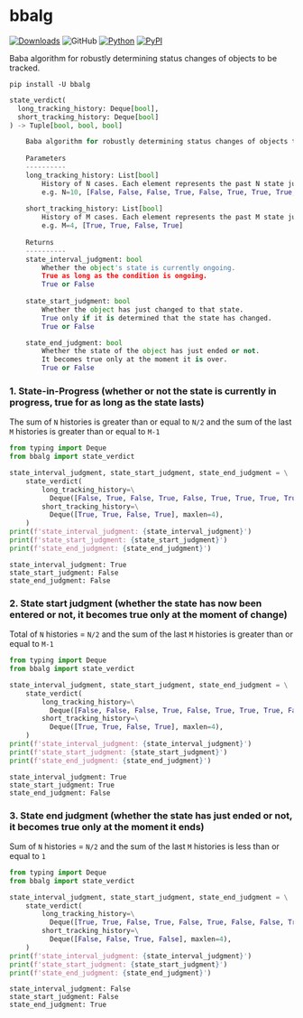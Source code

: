# bbalg
[![Downloads](https://static.pepy.tech/personalized-badge/bbalg?period=total&units=none&left_color=grey&right_color=brightgreen&left_text=Downloads)](https://pepy.tech/project/bbalg) ![GitHub](https://img.shields.io/github/license/PINTO0309/bbalg?color=2BAF2B) [![Python](https://img.shields.io/badge/Python-3.10-2BAF2B)](https://img.shields.io/badge/Python-3.8-2BAF2B) [![PyPI](https://img.shields.io/pypi/v/bbalg?color=2BAF2B)](https://pypi.org/project/bbalg/)

Baba algorithm for robustly determining status changes of objects to be tracked.

```
pip install -U bbalg
```

```python
state_verdict(
  long_tracking_history: Deque[bool],
  short_tracking_history: Deque[bool]
) -> Tuple[bool, bool, bool]

    Baba algorithm for robustly determining status changes of objects to be tracked.
    
    Parameters
    ----------
    long_tracking_history: List[bool]
        History of N cases. Each element represents the past N state judgment results.
        e.g. N=10, [False, False, False, True, False, True, True, True, False, True]
    
    short_tracking_history: List[bool]
        History of M cases. Each element represents the past M state judgment results.
        e.g. M=4, [True, True, False, True]
    
    Returns
    ----------
    state_interval_judgment: bool
        Whether the object's state is currently ongoing.
        True as long as the condition is ongoing.
        True or False
    
    state_start_judgment: bool
        Whether the object has just changed to that state.
        True only if it is determined that the state has changed.
        True or False

    state_end_judgment: bool
        Whether the state of the object has just ended or not.
        It becomes true only at the moment it is over.
        True or False
```
### 1. State-in-Progress (whether or not the state is currently in progress, true for as long as the state lasts)

The sum of `N` histories is greater than or equal to `N/2` and the sum of the last `M` histories is greater than or equal to `M-1`

```python
from typing import Deque
from bbalg import state_verdict

state_interval_judgment, state_start_judgment, state_end_judgment = \
    state_verdict(
        long_tracking_history=\
          Deque([False, True, False, True, False, True, True, True, True, False], maxlen=10),
        short_tracking_history=\
          Deque([True, True, False, True], maxlen=4),
    )
print(f'state_interval_judgment: {state_interval_judgment}')
print(f'state_start_judgment: {state_start_judgment}')
print(f'state_end_judgment: {state_end_judgment}')
```
```
state_interval_judgment: True
state_start_judgment: False
state_end_judgment: False
```
### 2. State start judgment (whether the state has now been entered or not, it becomes true only at the moment of change)

Total of `N` histories = `N/2` and the sum of the last `M` histories is greater than or equal to `M-1`

```python
from typing import Deque
from bbalg import state_verdict

state_interval_judgment, state_start_judgment, state_end_judgment = \
    state_verdict(
        long_tracking_history=\
          Deque([False, False, False, True, False, True, True, True, False, True], maxlen=10),
        short_tracking_history=\
          Deque([True, True, False, True], maxlen=4),
    )
print(f'state_interval_judgment: {state_interval_judgment}')
print(f'state_start_judgment: {state_start_judgment}')
print(f'state_end_judgment: {state_end_judgment}')
```
```
state_interval_judgment: True
state_start_judgment: True
state_end_judgment: False
```
### 3. State end judgment (whether the state has just ended or not, it becomes true only at the moment it ends)

Sum of `N` histories = `N/2` and the sum of the last `M` histories is less than or equal to `1`

```python
from typing import Deque
from bbalg import state_verdict

state_interval_judgment, state_start_judgment, state_end_judgment = \
    state_verdict(
        long_tracking_history=\
          Deque([True, True, False, True, False, True, False, False, True, False], maxlen=10),
        short_tracking_history=\
          Deque([False, False, True, False], maxlen=4),
    )
print(f'state_interval_judgment: {state_interval_judgment}')
print(f'state_start_judgment: {state_start_judgment}')
print(f'state_end_judgment: {state_end_judgment}')
```
```
state_interval_judgment: False
state_start_judgment: False
state_end_judgment: True
```

